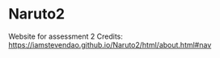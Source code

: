 # Naruto2
Website for assessment 2
Credits: https://iamstevendao.github.io/Naruto2/html/about.html#nav
